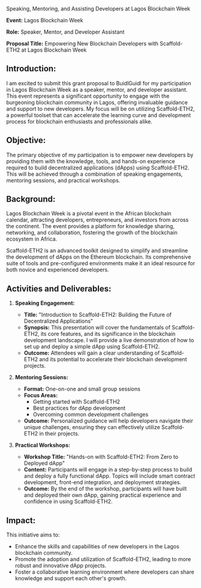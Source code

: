Speaking, Mentoring, and Assisting Developers at Lagos Blockchain Week


**Event:** Lagos Blockchain Week

**Role:** Speaker, Mentor, and Developer Assistant

**Proposal Title:** Empowering New Blockchain Developers with Scaffold-ETH2 at Lagos Blockchain Week

## Introduction:

I am excited to submit this grant proposal to BuidlGuidl for my participation in Lagos Blockchain Week as a speaker, mentor, and developer assistant. This event represents a significant opportunity to engage with the burgeoning blockchain community in Lagos, offering invaluable guidance and support to new developers. My focus will be on utilizing Scaffold-ETH2, a powerful toolset that can accelerate the learning curve and development process for blockchain enthusiasts and professionals alike.

## Objective:

The primary objective of my participation is to empower new developers by providing them with the knowledge, tools, and hands-on experience required to build decentralized applications (dApps) using Scaffold-ETH2. This will be achieved through a combination of speaking engagements, mentoring sessions, and practical workshops.

## Background:

Lagos Blockchain Week is a pivotal event in the African blockchain calendar, attracting developers, entrepreneurs, and investors from across the continent. The event provides a platform for knowledge sharing, networking, and collaboration, fostering the growth of the blockchain ecosystem in Africa.

Scaffold-ETH2 is an advanced toolkit designed to simplify and streamline the development of dApps on the Ethereum blockchain. Its comprehensive suite of tools and pre-configured environments make it an ideal resource for both novice and experienced developers.

## Activities and Deliverables:

1. **Speaking Engagement:**
   - **Title:** "Introduction to Scaffold-ETH2: Building the Future of Decentralized Applications"
   - **Synopsis:** This presentation will cover the fundamentals of Scaffold-ETH2, its core features, and its significance in the blockchain development landscape. I will provide a live demonstration of how to set up and deploy a simple dApp using Scaffold-ETH2.
   - **Outcome:** Attendees will gain a clear understanding of Scaffold-ETH2 and its potential to accelerate their blockchain development projects.

2. **Mentoring Sessions:**
   - **Format:** One-on-one and small group sessions
   - **Focus Areas:** 
     - Getting started with Scaffold-ETH2
     - Best practices for dApp development
     - Overcoming common development challenges
   - **Outcome:** Personalized guidance will help developers navigate their unique challenges, ensuring they can effectively utilize Scaffold-ETH2 in their projects.

3. **Practical Workshops:**
   - **Workshop Title:** "Hands-on with Scaffold-ETH2: From Zero to Deployed dApp"
   - **Content:** Participants will engage in a step-by-step process to build and deploy a fully functional dApp. Topics will include smart contract development, front-end integration, and deployment strategies.
   - **Outcome:** By the end of the workshop, participants will have built and deployed their own dApp, gaining practical experience and confidence in using Scaffold-ETH2.

## Impact:

This initiative aims to:
- Enhance the skills and capabilities of new developers in the Lagos blockchain community.
- Promote the adoption and utilization of Scaffold-ETH2, leading to more robust and innovative dApp projects.
- Foster a collaborative learning environment where developers can share knowledge and support each other's growth.
